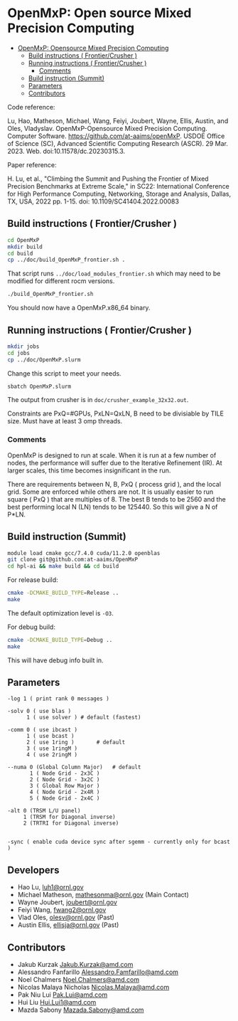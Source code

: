 # OpenMxP: Open source Mixed Precision Computing
- [OpenMxP: Opensource Mixed Precision Computing](#openmxp-opensource-mixed-precision-computing)
  - [Build instructions ( Frontier/Crusher )](#build-instructions--frontiercrusher-)
  - [Running instructions ( Frontier/Crusher )](#running-instructions--frontiercrusher-)
    - [Comments](#comments)
  - [Build instruction (Summit)](#build-instruction-summit)
  - [Parameters](#parameters)
  - [Contributors](#contributors)

Code reference: 

Lu, Hao, Matheson, Michael, Wang, Feiyi, Joubert, Wayne, Ellis, Austin, and Oles, Vladyslav. OpenMxP-Opensource Mixed Precision Computing. Computer Software. https://github.com/at-aaims/openMxP. USDOE Office of Science (SC), Advanced Scientific Computing Research (ASCR). 29 Mar. 2023. Web. doi:10.11578/dc.20230315.3.

Paper reference:

H. Lu, et al., "Climbing the Summit and Pushing the Frontier of Mixed Precision Benchmarks at Extreme Scale," in SC22: International Conference for High Performance Computing, Networking, Storage and Analysis, Dallas, TX, USA, 2022 pp. 1-15.
doi: 10.1109/SC41404.2022.00083

## Build instructions ( Frontier/Crusher )

```sh
cd OpenMxP
mkdir build
cd build
cp ../doc/build_OpenMxP_frontier.sh .
```
That script runs `../doc/load_modules_frontier.sh` which may need to be modified for different rocm versions.

```sh
./build_OpenMxP_frontier.sh
```
You should now have a OpenMxP.x86_64 binary.


## Running instructions ( Frontier/Crusher )

```sh
mkdir jobs
cd jobs
cp ../doc/OpenMxP.slurm
```
Change this script to meet your needs.

```sh
sbatch OpenMxP.slurm
```
The output from crusher is in `doc/crusher_example_32x32.out`.

Constraints are PxQ=#GPUs, PxLN=QxLN, B need to be divisiable by TILE size.
Must have at least 3 omp threads.

### Comments

OpenMxP is designed to run at scale.   When it is run at a few number of nodes,
the performance will suffer due to the Iterative Refinement (IR).
At larger scales, this time becomes insignificant in the run.

There are requirements between N, B, PxQ ( process grid ), and the local grid.
Some are enforced while others are not.  It is usually easier to run square
( PxQ ) that are multiples of 8.  The best B tends to be 2560 and the best
performing local N (LN) tends to be 125440.   So this will give a N of P*LN.


## Build instruction (Summit)

```sh
module load cmake gcc/7.4.0 cuda/11.2.0 openblas
git clone git@github.com:at-aaims/OpenMxP
cd hpl-ai && make build && cd build 
```

For release build:

```sh
cmake -DCMAKE_BUILD_TYPE=Release ..
make
```

The default optimization level is `-O3`.

For debug build:

```sh
cmake -DCMAKE_BUILD_TYPE=Debug ..
make
```
This will have debug info built in.


## Parameters
```
-log 1 ( print rank 0 messages )

-solv 0 ( use blas )
      1 ( use solver ) # default (fastest)

-comm 0 ( use ibcast )
      1 ( use bcast )    
      2 ( use 1ring )       # default
      3 ( use 1ringM )
      4 ( use 2ringM )

--numa 0 (Global Column Major)   # default
       1 ( Node Grid - 2x3C )    
       2 ( Node Grid - 3x2C )       
       3 ( Global Row Major )    
       4 ( Node Grid - 2x4R )
       5 ( Node Grid - 2x4C )

-alt 0 (TRSM L/U panel)
     1 (TRSM for Diagonal inverse)
     2 (TRTRI for Diagonal inverse)


-sync ( enable cuda device sync after sgemm - currently only for bcast )
```


## Developers
* Hao Lu, <luh1@ornl.gov>
* Michael Matheson, <mathesonma@ornl.gov> (Main Contact)
* Wayne Joubert, <joubert@ornl.gov>
* Feiyi Wang, <fwang2@ornl.gov>
* Vlad Oles, <olesv@ornl.gov> (Past)
* Austin Ellis, <ellisja@ornl.gov> (Past)

## Contributors
* Jakub Kurzak <Jakub.Kurzak@amd.com>
* Alessandro Fanfarillo <Alessandro.Famfarillo@amd.com>
* Noel Chalmers <Noel.Chalmers@amd.com>
* Nicolas Malaya Nicholas <Nicolas.Malaya@amd.com>
* Pak Niu Lui <Pak.Lui@amd.com>
* Hui Liu <Hui.Lui1@amd.com>
* Mazda Sabony <Mazada.Sabony@amd.com>
